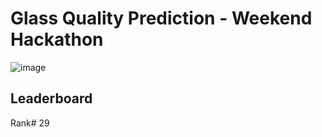 # Glass Quality Prediction - Weekend Hackathon
![image](https://user-images.githubusercontent.com/37707687/82810556-6b4d1a00-9eac-11ea-90c1-558386eec06c.png)

## Leaderboard
Rank# 29 
